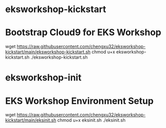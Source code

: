 # eksworkshop-kickstart
# Bootstrap Cloud9 for EKS Workshop

wget https://raw.githubusercontent.com/chengxu32/eksworkshop-kickstart/main/eksworkshop-kickstart.sh
chmod u+x eksworkshop-kickstart.sh
./eksworkshop-kickstart.sh

# eksworkshop-init
# EKS Workshop Environment Setup
wget https://raw.githubusercontent.com/chengxu32/eksworkshop-kickstart/main/eksinit.sh
chmod u+x eksinit.sh
./eksinit.sh
